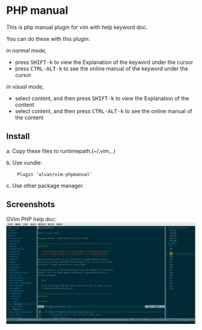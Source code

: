 PHP manual
==========

This is php manual plugin for vim with help keyword doc.

You can do these with this plugin:

_in normal mode,_

* press <kbd>SHIFT-k</kbd> to view the Explanation of the keyword under the cursor
* press <kbd>CTRL-ALT-k</kbd> to see the online manual of the keyword under the cursor

_in visual mode,_

* select content, and then press <kbd>SHIFT-k</kbd> to view the Explanation of the content
* select content, and then press <kbd>CTRL-ALT-k</kbd> to see the online manual of the content

Install
-------

a. Copy these files to runtimepath.(~/.vim,..) 

b. Use vundle:

        Plugin 'alvan/vim-phpmanual'

c. Use other package manager.

Screenshots
-----------

GVim PHP help doc:
![doc.png](screenshots/20140730/doc.png)
